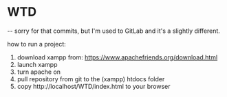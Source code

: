 # WTD

-- sorry for that commits, but I'm used to GitLab and it's a slightly different.

how to run a project:
1) download xampp from: https://www.apachefriends.org/download.html
2) launch xampp
3) turn apache on
4) pull repository from git to the (xampp) htdocs folder
5) copy http://localhost/WTD/index.html to your browser
   
